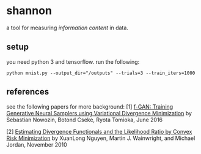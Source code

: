 # shannon
a tool for measuring *information content* in data. 

## setup
you need python 3 and tensorflow. run the following:
```
python mnist.py --output_dir="/outputs" --trials=3 --train_iters=1000
```

## references
see the following papers for more background:
[1] [f-GAN: Training Generative Neural Samplers using Variational Divergence Minimization](https://arxiv.org/pdf/1606.00709.pdf) by Sebastian Nowozin, Botond Cseke, Ryota Tomioka, June 2016

[2] [Estimating Divergence Functionals and the Likelihood Ratio by Convex Risk Minimization](http://dept.stat.lsa.umich.edu/~xuanlong/Papers/Nguyen-Wainwright-Jordan-10.pdf) by XuanLong Nguyen, Martin J. Wainwright, and Michael Jordan, November 2010